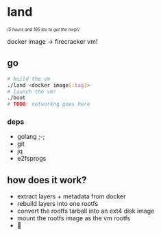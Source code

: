 # land

<sup><sup>*(5 hours and 165 loc to get the mvp!)*</sup></sup>

docker image -> firecracker vm!

## go

```bash
# build the vm
./land <docker image[:tag]>
# launch the vm!
./boot
# TODO: networkng goes here
```

### deps

- golang ;-;
- git
- jq
- e2fsprogs

## how does it work?

- extract layers + metadata from docker
- rebuild layers into one rootfs
- convert the rootfs tarball into an ext4 disk image
- mount the rootfs image as the vm rootfs
- :tada: